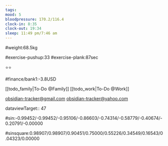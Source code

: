 ```yaml
---
tags: 
mood: 5
bloodpressure: 170.2/116.4
clock-in: 8:35
clock-out: 19:34
sleep: 11:49 pm/7:46 am
---
```


#weight:68.5kg

#exercise-pushup:33
#exercise-plank:87sec


⭐⭐

#finance/bank1:-3.8USD

[[todo_family|To-Do @Family]]
[[todo_work|To-Do @Work]]

obsidian-tracker@gmail.com
obsidian-tracker@yahoo.com


dataviewTarget:: 47

#sin:-0.99452/-0.99452/-0.95106/-0.86603/-0.74314/-0.58779/-0.40674/-0.20791/-0.00000

#sinsquare:0.98907/0.98907/0.90451/0.75000/0.55226/0.34549/0.16543/0.04323/0.00000

